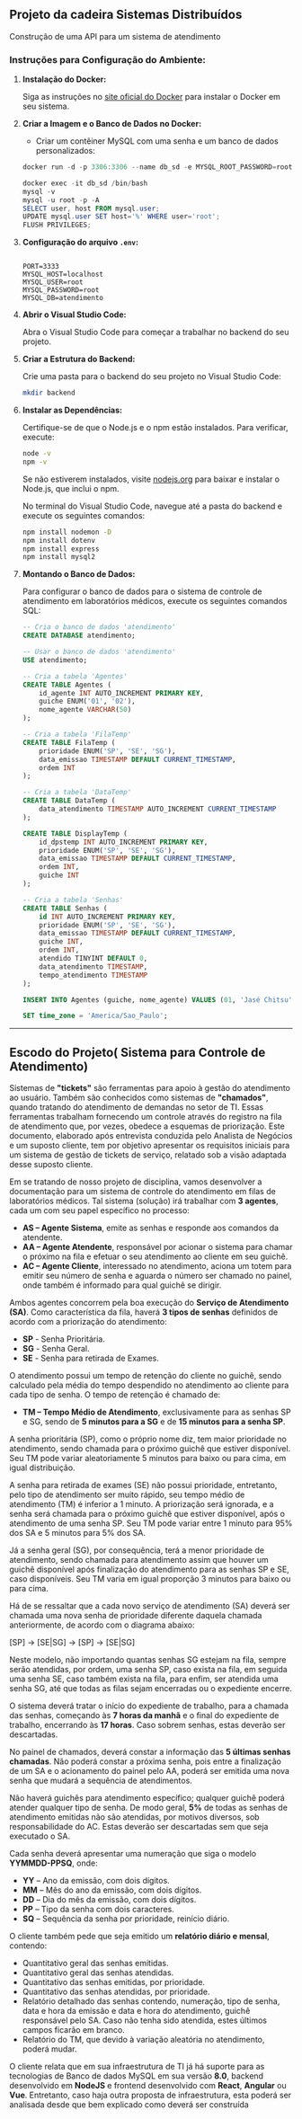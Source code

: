 

## Projeto da cadeira Sistemas Distribuídos
  Construção de uma API para um sistema de atendimento

### Instruções para Configuração do Ambiente:

1. **Instalação do Docker:**
   
   Siga as instruções no [site oficial do Docker](https://docs.docker.com/desktop/install/windows-install/) para instalar o Docker em seu sistema.

2. **Criar a Imagem e o Banco de Dados no Docker:**

   - Criar um contêiner MySQL com uma senha e um banco de dados personalizados:
   ```PowerShell
   docker run -d -p 3306:3306 --name db_sd -e MYSQL_ROOT_PASSWORD=root -e MYSQL_DATABASE=db_sd mysql:8.0
   ```
   ```PowerShell
   docker exec -it db_sd /bin/bash
   mysql -v
   mysql -u root -p -A
   SELECT user, host FROM mysql.user;
   UPDATE mysql.user SET host='%' WHERE user='root';
   FLUSH PRIVILEGES;
   ```

3. **Configuração do arquivo `.env`:**

   ```
  
   PORT=3333
   MYSQL_HOST=localhost
   MYSQL_USER=root
   MYSQL_PASSWORD=root
   MYSQL_DB=atendimento
   ```

4. **Abrir o Visual Studio Code:**

   Abra o Visual Studio Code para começar a trabalhar no backend do seu projeto.

5. **Criar a Estrutura do Backend:**

   Crie uma pasta para o backend do seu projeto no Visual Studio Code:
   ```bash
   mkdir backend
   ```

6. **Instalar as Dependências:**

   Certifique-se de que o Node.js e o npm estão instalados. Para verificar, execute:

   ```bash
   node -v
   npm -v
   ```

   Se não estiverem instalados, visite [nodejs.org](https://nodejs.org/) para baixar e instalar o Node.js, que inclui o npm.

   No terminal do Visual Studio Code, navegue até a pasta do backend e execute os seguintes comandos:

   ```bash
   npm install nodemon -D
   npm install dotenv
   npm install express
   npm install mysql2
   ```

7. **Montando o Banco de Dados:**

   Para configurar o banco de dados para o sistema de controle de atendimento em laboratórios médicos, execute os seguintes comandos SQL:

   ```sql
   -- Cria o banco de dados 'atendimento'
   CREATE DATABASE atendimento;

   -- Usar o banco de dados 'atendimento'
   USE atendimento;

   -- Cria a tabela 'Agentes'
   CREATE TABLE Agentes (
       id_agente INT AUTO_INCREMENT PRIMARY KEY,
       guiche ENUM('01', '02'),
       nome_agente VARCHAR(50)
   );

   -- Cria a tabela 'FilaTemp'
   CREATE TABLE FilaTemp (
       prioridade ENUM('SP', 'SE', 'SG'),
       data_emissao TIMESTAMP DEFAULT CURRENT_TIMESTAMP,
       ordem INT
   );

   -- Cria a tabela 'DataTemp'
   CREATE TABLE DataTemp (
       data_atendimento TIMESTAMP AUTO_INCREMENT CURRENT_TIMESTAMP
   );

   CREATE TABLE DisplayTemp (
       id_dpstemp INT AUTO_INCREMENT PRIMARY KEY,
       prioridade ENUM('SP', 'SE', 'SG'),
       data_emissao TIMESTAMP DEFAULT CURRENT_TIMESTAMP,
       ordem INT,
       guiche INT
   );

   -- Cria a tabela 'Senhas'
   CREATE TABLE Senhas (
       id INT AUTO_INCREMENT PRIMARY KEY,
       prioridade ENUM('SP', 'SE', 'SG'),
       data_emissao TIMESTAMP DEFAULT CURRENT_TIMESTAMP,
       guiche INT,
       ordem INT,
       atendido TINYINT DEFAULT 0,
       data_atendimento TIMESTAMP,
       tempo_atendimento TIMESTAMP
   );

   INSERT INTO Agentes (guiche, nome_agente) VALUES (01, 'Jasé Chitsu');

   SET time_zone = 'America/Sao_Paulo';   
   ```

--- 


## Escodo do Projeto( Sistema para Controle de Atendimento)

Sistemas de **"tickets"** são ferramentas para apoio à gestão do atendimento ao usuário. Também são conhecidos como sistemas de **"chamados"**, quando tratando do atendimento de demandas no setor de TI. Essas ferramentas trabalham fornecendo um controle através do registro na fila de atendimento que, por vezes, obedece a esquemas de priorização. Este documento, elaborado após entrevista conduzida pelo Analista de Negócios e um suposto cliente, tem por objetivo apresentar os requisitos iniciais para um sistema de gestão de tickets de serviço, relatado sob a visão adaptada desse suposto cliente.

Em se tratando de nosso projeto de disciplina, vamos desenvolver a documentação para um sistema de controle do atendimento em filas de laboratórios médicos. Tal sistema (solução) irá trabalhar com **3 agentes**, cada um com seu papel específico no processo:

- **AS – Agente Sistema**, emite as senhas e responde aos comandos da atendente.
- **AA – Agente Atendente**, responsável por acionar o sistema para chamar o próximo na fila e efetuar o seu atendimento ao cliente em seu guichê.
- **AC – Agente Cliente**, interessado no atendimento, aciona um totem para emitir seu número de senha e aguarda o número ser chamado no painel, onde também é informado para qual guichê se dirigir.

Ambos agentes concorrem pela boa execução do **Serviço de Atendimento (SA)**. Como característica da fila, haverá **3 tipos de senhas** definidos de acordo com a priorização do atendimento:

- **SP** - Senha Prioritária.
- **SG** - Senha Geral.
- **SE** - Senha para retirada de Exames.

O atendimento possui um tempo de retenção do cliente no guichê, sendo calculado pela média do tempo despendido no atendimento ao cliente para cada tipo de senha. O tempo de retenção é chamado de:

- **TM – Tempo Médio de Atendimento**, exclusivamente para as senhas SP e SG, sendo de **5 minutos para a SG** e de **15 minutos para a senha SP**.

A senha prioritária (SP), como o próprio nome diz, tem maior prioridade no atendimento, sendo chamada para o próximo guichê que estiver disponível. Seu TM pode variar aleatoriamente 5 minutos para baixo ou para cima, em igual distribuição.

A senha para retirada de exames (SE) não possui prioridade, entretanto, pelo tipo de atendimento ser muito rápido, seu tempo médio de atendimento (TM) é inferior a 1 minuto. A priorização será ignorada, e a senha será chamada para o próximo guichê que estiver disponível, após o atendimento de uma senha SP. Seu TM pode variar entre 1 minuto para 95% dos SA e 5 minutos para 5% dos SA.

Já a senha geral (SG), por consequência, terá a menor prioridade de atendimento, sendo chamada para atendimento assim que houver um guichê disponível após finalização do atendimento para as senhas SP e SE, caso disponíveis. Seu TM varia em igual proporção 3 minutos para baixo ou para cima.

Há de se ressaltar que a cada novo serviço de atendimento (SA) deverá ser chamada uma nova senha de prioridade diferente daquela chamada anteriormente, de acordo com o diagrama abaixo:

\[SP\] -> \[SE|SG\] -> \[SP\] -> \[SE|SG\]

Neste modelo, não importando quantas senhas SG estejam na fila, sempre serão atendidas, por ordem, uma senha SP, caso exista na fila, em seguida uma senha SE, caso também exista na fila, para enfim, ser atendida uma senha SG, até que todas as filas sejam encerradas ou o expediente encerre.

O sistema deverá tratar o início do expediente de trabalho, para a chamada das senhas, começando às **7 horas da manhã** e o final do expediente de trabalho, encerrando às **17 horas**. Caso sobrem senhas, estas deverão ser descartadas.

No painel de chamados, deverá constar a informação das **5 últimas senhas chamadas**. Não poderá constar a próxima senha, pois entre a finalização de um SA e o acionamento do painel pelo AA, poderá ser emitida uma nova senha que mudará a sequência de atendimentos.

Não haverá guichês para atendimento específico; qualquer guichê poderá atender qualquer tipo de senha. De modo geral, **5%** de todas as senhas de atendimento emitidas não são atendidas, por motivos diversos, sob responsabilidade do AC. Estas deverão ser descartadas sem que seja executado o SA.

Cada senha deverá apresentar uma numeração que siga o modelo **YYMMDD-PPSQ**, onde:

- **YY** – Ano da emissão, com dois dígitos.
- **MM** – Mês do ano da emissão, com dois dígitos.
- **DD** – Dia do mês da emissão, com dois dígitos.
- **PP** – Tipo da senha com dois caracteres.
- **SQ** – Sequência da senha por prioridade, reinício diário.

O cliente também pede que seja emitido um **relatório diário e mensal**, contendo:

- Quantitativo geral das senhas emitidas.
- Quantitativo geral das senhas atendidas.
- Quantitativo das senhas emitidas, por prioridade.
- Quantitativo das senhas atendidas, por prioridade.
- Relatório detalhado das senhas contendo, numeração, tipo de senha, data e hora da emissão e data e hora do atendimento, guichê responsável pelo SA. Caso não tenha sido atendida, estes últimos campos ficarão em branco.
- Relatório do TM, que devido à variação aleatória no atendimento, poderá mudar.

O cliente relata que em sua infraestrutura de TI já há suporte para as tecnologias de Banco de dados MySQL em sua versão **8.0**, backend desenvolvido em **NodeJS** e frontend desenvolvido com **React**, **Angular** ou **Vue**. Entretanto, caso haja outra proposta de infraestrutura, esta poderá ser analisada desde que bem explicado como deverá ser construída


